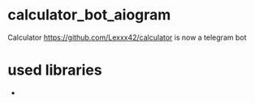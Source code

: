 # calculator_bot_aiogram

Calculator https://github.com/Lexxx42/calculator is now a telegram bot


# used libraries
* 